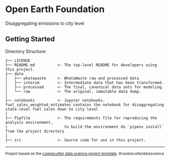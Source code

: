 Open Earth Foundation
==============================

Disaggregating emissions to city level

Getting Started
-------------

Directory Structure:

    ├── LICENSE
    ├── README.md          <- The top-level README for developers using this project.
    ├── data
    │   ├── whatawaste     <- WhataWaste raw and processed data
    │   ├── interim        <- Intermediate data that has been transformed.
    │   ├── processed      <- The final, canonical data sets for modeling.
    │   └── raw            <- The original, immutable data dump.
    │
    ├── notebooks          <- Jupyter notebooks. fuel_sales_weighted_estimates contains the notebook for disaggregating state-level fuel sales down to city level
    │
    ├── Pipfile            <- The requirements file for reproducing the analysis environment, 
    │                         to build the environment do `pipenv install` from the project directory
    │
    ├── src                <- Source code for use in this project.
    

--------

<p><small>Project based on the <a target="_blank" href="https://drivendata.github.io/cookiecutter-data-science/">cookiecutter data science project template</a>. #cookiecutterdatascience</small></p>
